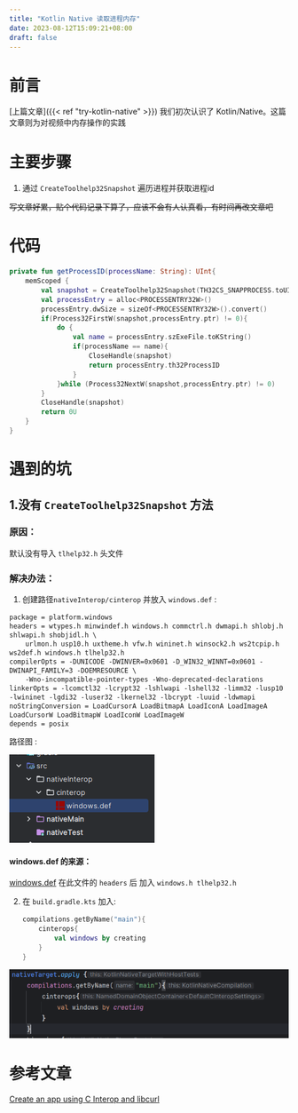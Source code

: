```yaml
---
title: "Kotlin Native 读取进程内存"
date: 2023-08-12T15:09:21+08:00
draft: false
---
```


# 前言

[上篇文章]({{< ref "try-kotlin-native" >}}) 我们初次认识了 Kotlin/Native。这篇文章则为对视频中内存操作的实践

# 主要步骤

1. 通过 `CreateToolhelp32Snapshot` 遍历进程并获取进程id

~~写文章好累，贴个代码记录下算了，应该不会有人认真看，有时间再改文章吧~~

# 代码

```kotlin
private fun getProcessID(processName: String): UInt{
    memScoped {
        val snapshot = CreateToolhelp32Snapshot(TH32CS_SNAPPROCESS.toUInt(),0U)
        val processEntry = alloc<PROCESSENTRY32W>()
        processEntry.dwSize = sizeOf<PROCESSENTRY32W>().convert()
        if(Process32FirstW(snapshot,processEntry.ptr) != 0){
            do {
                val name = processEntry.szExeFile.toKString()
                if(processName == name){
                    CloseHandle(snapshot)
                    return processEntry.th32ProcessID
                }
            }while (Process32NextW(snapshot,processEntry.ptr) != 0)
        }
        CloseHandle(snapshot)
        return 0U
    }
}
```

# 遇到的坑

## 1.没有 `CreateToolhelp32Snapshot` 方法

### 原因：

默认没有导入 `tlhelp32.h` 头文件

### 解决办法：

1. 创建路径`nativeInterop/cinterop` 并放入 `windows.def` :

```
package = platform.windows
headers = wtypes.h minwindef.h windows.h commctrl.h dwmapi.h shlobj.h shlwapi.h shobjidl.h \
    urlmon.h usp10.h uxtheme.h vfw.h wininet.h winsock2.h ws2tcpip.h ws2def.h windows.h tlhelp32.h
compilerOpts = -DUNICODE -DWINVER=0x0601 -D_WIN32_WINNT=0x0601 -DWINAPI_FAMILY=3 -DOEMRESOURCE \
    -Wno-incompatible-pointer-types -Wno-deprecated-declarations
linkerOpts = -lcomctl32 -lcrypt32 -lshlwapi -lshell32 -limm32 -lusp10 -lwininet -lgdi32 -luser32 -lkernel32 -lbcrypt -luuid -ldwmapi
noStringConversion = LoadCursorA LoadBitmapA LoadIconA LoadImageA LoadCursorW LoadBitmapW LoadIconW LoadImageW
depends = posix
```

路径图 :

![image-20230812153025075](./assets/image-20230812153025075.png)

#### windows.def 的来源：

[windows.def](https://github.com/JetBrains/kotlin/blob/master/kotlin-native/platformLibs/src/platform/mingw/windows.def) 在此文件的 `headers` 后 加入 `windows.h tlhelp32.h` 



2. 在 `build.gradle.kts` 加入:

   ```kotlin
   compilations.getByName("main"){
       cinterops{
           val windows by creating
       }
   }
   ```

![image-20230812153647319](./assets/image-20230812153647319.png)



# 参考文章

[Create an app using C Interop and libcurl](https://kotlinlang.org/docs/native-app-with-c-and-libcurl.html)
